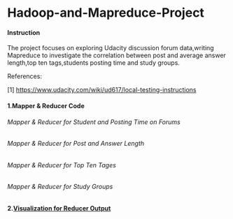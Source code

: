 Hadoop-and-Mapreduce-Project
============================

#### Instruction

The project focuses on exploring Udacity discussion forum data,writing Mapreduce to 
investigate the correlation between post and average answer length,top ten tags,students posting time and study groups.

References:

[1] https://www.udacity.com/wiki/ud617/local-testing-instructions

#### 1.Mapper & Reducer Code

###### Mapper & Reducer for Student and Posting Time on Forums
###### Mapper & Reducer for Post and Answer Length
###### Mapper & Reducer for Top Ten Tages
###### Mapper & Reducer for Study Groups

#### 2.<a href="https://rawgit.com/ryanyoung2014/Hadoop-and-Mapreduce-Project/master/hadoop-and-mapreduce.html">Visualization for Reducer Output</a>









